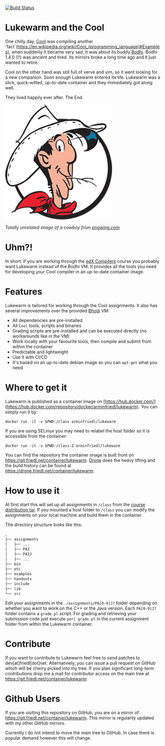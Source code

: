 [![Build Status](https://drone.friedl.net/api/badges/container/lukewarm/status.svg)](https://drone.friedl.net/container/lukewarm)

# Lukewarm and the Cool
One chilly day,
[Cool](https://en.wikipedia.org/wiki/Cool_(programming_language)) was compiling
another
`fact`(https://en.wikipedia.org/wiki/Cool_(programming_language)#Examples), when
suddenly it became very sad. It was about its buddy
[Bodhi](https://www.bodhilinux.com/). Bodhi 1.4.0 (!!) was ancient and tired.
Its mirrors broke a long time ago and it just wanted to retire.

Cool on the other hand was still full of verve and vim, so it went looking for a
new companion. Soon enough Lukewarm entered its life. Lukewarm was a slick,
quick-witted, up-to-date container and they immediately got along well.

They lived happily ever after. The End.

![](luke.png)

_Totally unrelated image of a cowboy from [pngwing.com](https://www.pngwing.com/en/free-png-ydaxh)_

# Uhm?!
In short: If you are working through the [edX
Compilers](https://www.edx.org/course/compilers) course you probably want
Lukewarm instead of the Bodhi VM. It provides all the tools you need for
developing your Cool compiler in an up-to-date container image.

# Features
Lukewarm is tailored for working through the Cool assignments. It also has
several improvements over the provided [Bhodi](https://www.bodhilinux.com/) VM:
- All dependencies are pre-installed
- All `Cool` tools, scripts and binaries
- Grading scripts are pre-installed and can be executed directly (no workarounds
  like in the VM)
- Work locally with your favourite tools, then compile and submit from within
  the container
- Predictable and lightweight
- Use it with CI/CD
- It's based on an up-to-date debian image so you can `apt-get` what you need

# Where to get it
Lukewarm is published as a container image on
[https://hub.docker.com/](https://hub.docker.com/repository/docker/arminfriedl/lukewarm).
You can simply run it by:

```shell
docker run -it -v $PWD:/class arminfriedl/lukewarm
```

If you are using SELinux you may need to relabel the host folder so it is
accessible from the container:

```shell
docker run -it -v $PWD:/class:Z arminfriedl/lukewarm
```

You can find the repository the container image is built from on
https://git.friedl.net/container/lukewarm. [Drone](https://www.drone.io/) does
the heavy lifting and the build history can be found at
https://drone.friedl.net/container/lukewarm.

# How to use it
At first start this will set up all assignments in `/class` from the [course
distribution
tar](https://courses.edx.org/asset-v1:StanfordOnline+SOE.YCSCS1+1T2020+type@asset+block@student-dist.tar.gz).
If you mounted a host folder to `/class` you can modify the assignments on your
local machine and build them in the container.

The directory structure looks like this:

```
.
├── assignments
│   ├── ...
│   ├── PA3
│   ├── PA3J
│   ├── ...
├── bin
├── etc
├── examples
├── handouts
├── include
├── lib
└── src
```

Edit your assignments in the `./assignments/PA[0-9]J?` folder depending on
whether you want to work on the C++ or the Java version. Each `PA[0-9]J?` folder
contains a `grade.pl` script. For grading and retrieving your submission code
just execute `perl grade.pl` in the current assignment folder from within the
Lukewarm container.

# Contribute
If you want to contribute to Lukewarm feel free to send patches to
dev[at]friedl[dot]net. Alternatviely, you can issue a pull request on GitHub
which will be cherry picked into my tree. If you plan significant long-term
contributions drop me a mail for contributor access on the main tree at
https://git.friedl.net/container/lukewarm.

# Github Users
If you are visiting this repository on GitHub, you are on a mirror of
https://git.friedl.net/container/lukewarm. This mirror is regularily updated
with my other GitHub mirrors.

Currently I do not intend to move the main tree to GitHub. In case there is
popular demand however this will change.
